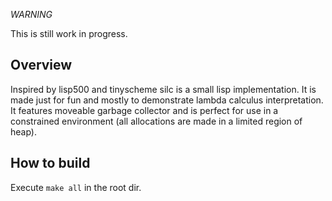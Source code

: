 *WARNING*

This is still work in progress.

## Overview

Inspired by lisp500 and tinyscheme silc is a small lisp implementation. It is made just for fun and mostly to demonstrate lambda calculus interpretation.
It features moveable garbage collector and is perfect for use in a constrained environment (all allocations are made in a limited region of heap).

## How to build

Execute ``make all`` in the root dir.


